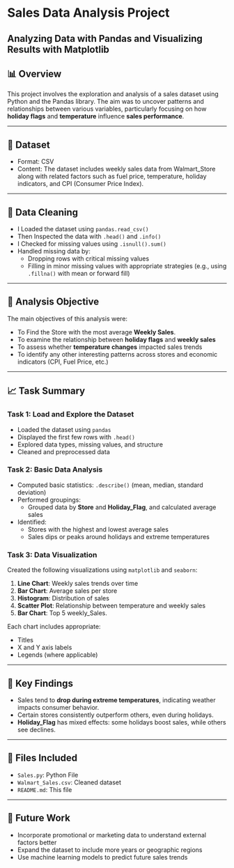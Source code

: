 # Sales Data Analysis Project
## Analyzing Data with Pandas and Visualizing Results with Matplotlib

## 📊 Overview

This project involves the exploration and analysis of a sales dataset using Python and the Pandas library. The aim was to uncover patterns and relationships between various variables, particularly focusing on how **holiday flags** and **temperature** influence **sales performance**.

---

## 🧾 Dataset

- Format: CSV
- Content: The dataset includes weekly sales data from Walmart_Store along with related factors such as fuel price, temperature, holiday indicators, and CPI (Consumer Price Index).

---

## 🧹 Data Cleaning

- I Loaded the dataset using `pandas.read_csv()`
- Then Inspected the data with `.head()` and `.info()`
- I Checked for missing values using `.isnull().sum()`
- Handled missing data by:
  - Dropping rows with critical missing values
  - Filling in minor missing values with appropriate strategies (e.g., using `.fillna()` with mean or forward fill)

---

## 🎯 Analysis Objective

The main objectives of this analysis were:
- To Find the Store with the most average **Weekly Sales**.
- To examine the relationship between **holiday flags** and **weekly sales**
- To assess whether **temperature changes** impacted sales trends
- To identify any other interesting patterns across stores and economic indicators (CPI, Fuel Price, etc.)

---

## 📈 Task Summary

### Task 1: Load and Explore the Dataset
- Loaded the dataset using `pandas`
- Displayed the first few rows with `.head()`
- Explored data types, missing values, and structure
- Cleaned and preprocessed data

### Task 2: Basic Data Analysis
- Computed basic statistics: `.describe()` (mean, median, standard deviation)
- Performed groupings:
  - Grouped data by **Store** and **Holiday_Flag**, and calculated average sales
- Identified:
  - Stores with the highest and lowest average sales
  - Sales dips or peaks around holidays and extreme temperatures

### Task 3: Data Visualization

Created the following visualizations using `matplotlib` and `seaborn`:
1. **Line Chart**: Weekly sales trends over time
2. **Bar Chart**: Average sales per store
3. **Histogram**: Distribution of sales
4. **Scatter Plot**: Relationship between temperature and weekly sales
5. **Bar Chart**: Top 5 weekly_Sales.

Each chart includes appropriate:
- Titles
- X and Y axis labels
- Legends (where applicable)

---

## 📌 Key Findings

- Sales tend to **drop during extreme temperatures**, indicating weather impacts consumer behavior.
- Certain stores consistently outperform others, even during holidays.
- **Holiday_Flag** has mixed effects: some holidays boost sales, while others see declines.

---

## 📁 Files Included

- `Sales.py`: Python File
- `Walmart_Sales.csv`: Cleaned dataset
- `README.md`: This file

---

## 🧠 Future Work

- Incorporate promotional or marketing data to understand external factors better
- Expand the dataset to include more years or geographic regions
- Use machine learning models to predict future sales trends

